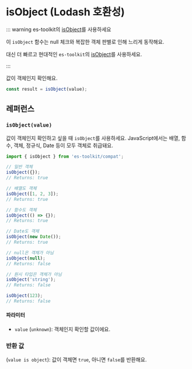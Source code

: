 # isObject (Lodash 호환성)

::: warning es-toolkit의 [isObject](../../predicate/isObject.md)를 사용하세요

이 `isObject` 함수는 null 체크와 복잡한 객체 판별로 인해 느리게 동작해요.

대신 더 빠르고 현대적인 `es-toolkit`의 [isObject](../../predicate/isObject.md)를 사용하세요.

:::

값이 객체인지 확인해요.

```typescript
const result = isObject(value);
```

## 레퍼런스

### `isObject(value)`

값이 객체인지 확인하고 싶을 때 `isObject`를 사용하세요. JavaScript에서는 배열, 함수, 객체, 정규식, Date 등이 모두 객체로 취급돼요.

```typescript
import { isObject } from 'es-toolkit/compat';

// 일반 객체
isObject({});
// Returns: true

// 배열도 객체
isObject([1, 2, 3]);
// Returns: true

// 함수도 객체
isObject(() => {});
// Returns: true

// Date도 객체
isObject(new Date());
// Returns: true

// null은 객체가 아님
isObject(null);
// Returns: false

// 원시 타입은 객체가 아님
isObject('string');
// Returns: false

isObject(123);
// Returns: false
```

#### 파라미터

- `value` (`unknown`): 객체인지 확인할 값이에요.

### 반환 값

(`value is object`): 값이 객체면 `true`, 아니면 `false`를 반환해요.
